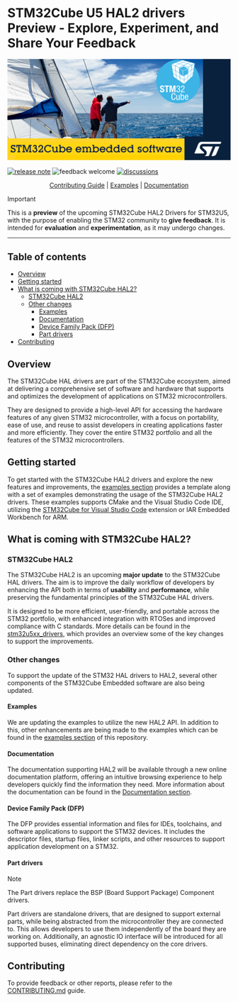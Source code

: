 # STM32Cube U5 HAL2 drivers Preview - Explore, Experiment, and Share Your Feedback

![banner](./_htmresc/st_banner.png)

[![release note](https://img.shields.io/badge/release_note-view_html-gold.svg)](https://htmlpreview.github.io/?https://github.com/STMicroelectronics/STM32CubeU5-V2-Preview/blob/main/Release_Notes.html)
![feedback welcome](https://img.shields.io/badge/feedback-welcome-brightgreen.svg)
[![discussions](https://img.shields.io/badge/discussions-join_the_conversation-blue.svg)](https://github.com/STMicroelectronics/STM32CubeU5-V2-Preview/discussions)

<div align="center">
    <a href="./CONTRIBUTING.md/">Contributing Guide</a> |
    <a href="./examples/">Examples</a> |
    <a href="./docs/">Documentation</a>
</div>

> [!IMPORTANT]
> This is a **preview** of the upcoming STM32Cube HAL2 Drivers for STM32U5, with the purpose of enabling the STM32 community to **give feedback**.
> It is intended for **evaluation** and **experimentation**, as it may undergo changes.

----

## Table of contents

- [Overview](#overview)
- [Getting started](#getting-started)
- [What is coming with STM32Cube HAL2?](#what-is-coming-with-stm32cube-hal2)
  - [STM32Cube HAL2](#stm32cube-hal2)
  - [Other changes](#other-changes)
    - [Examples](#examples)
    - [Documentation](#documentation)
    - [Device Family Pack (DFP)](#device-family-pack-dfp)
    - [Part drivers](#part-drivers)
- [Contributing](#contributing)

## Overview

The STM32Cube HAL drivers are part of the STM32Cube ecosystem, aimed at delivering a comprehensive set of software and hardware that supports and optimizes the development of applications on STM32 microcontrollers.

They are designed to provide a high-level API for accessing the hardware features of any given STM32 microcontroller, with a focus on portability, ease of use, and reuse to assist developers in creating applications faster and more efficiently. They cover the entire STM32 portfolio and all the features of the STM32 microcontrollers.

## Getting started

To get started with the STM32Cube HAL2 drivers and explore the new features and improvements, the [examples section](./examples/) provides a template along with a set of examples demonstrating the usage of the STM32Cube HAL2 drivers. These examples supports CMake and the Visual Studio Code IDE, utilizing the [STM32Cube for Visual Studio Code](https://marketplace.visualstudio.com/items?itemName=stmicroelectronics.stm32-vscode-extension&ssr=false#review-details) extension or IAR Embedded Workbench for ARM.

## What is coming with STM32Cube HAL2?

### STM32Cube HAL2

The STM32Cube HAL2 is an upcoming **major update** to the STM32Cube HAL drivers.
The aim is to improve the daily workflow of developers by enhancing the API both in terms of **usability** and **performance**, while preserving the fundamental principles of the STM32Cube HAL drivers.

It is designed to be more efficient, user-friendly, and portable across the STM32 portfolio, with enhanced integration with RTOSes and improved compliance with C standards.
More details can be found in the [stm32u5xx_drivers](./stm32u5xx_drivers), which provides an overview some of the key changes to support the improvements.

### Other changes

To support the update of the STM32 HAL drivers to HAL2, several other components of the STM32Cube Embedded software are also being updated.

#### Examples

We are updating the examples to utilize the new HAL2 API. In addition to this, other enhancements are being made to the examples which can be found in the [examples section](./examples/) of this repository.

#### Documentation

The documentation supporting HAL2 will be available through a new online documentation platform, offering an intuitive browsing experience to help developers quickly find the information they need. More information about the documentation can be found in the [Documentation section](./docs/README.md).

#### Device Family Pack (DFP)

The DFP provides essential information and files for IDEs, toolchains, and software applications to support the STM32 devices. It includes the descriptor files, startup files, linker scripts, and other resources to support application development on a STM32.

#### Part drivers

> [!NOTE]
> The Part drivers replace the BSP (Board Support Package) Component drivers.

Part drivers are standalone drivers, that are designed to support external parts, while being abstracted from the microcontroller they are connected to. This allows developers to use them independently of the board they are working on. Additionally, an agnostic IO interface will be introduced for all supported buses, eliminating direct dependency on the core drivers.

## Contributing

To provide feedback or other reports, please refer to the [CONTRIBUTING.md](./CONTRIBUTING.md) guide.
